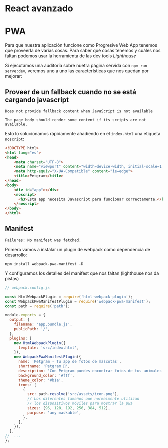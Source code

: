 # React avanzado

# PWA

Para que nuestra aplicación funcione como Progresive Web App tenemos que proveerla de varias cosas. Para saber qué cosas tenemos y cuáles nos faltan podemos usar la herramienta de las dev tools _Lighthouse_

Si ejecutamos una auditoría sobre nuetra página servida con ```npm run serve:dev```, veremos uno a uno las características que nos quedan por mejorar:

## Proveer de un fallback cuando no se está cargando javascript

```
Does not provide fallback content when JavaScript is not available

The page body should render some content if its scripts are not available.
```

Esto lo solucionamos rápidamente añadiendo en el ```index.html``` una etiqueta ```noscript```:

```html
<!DOCTYPE html>
<html lang="es">
<head>
    <meta charset="UTF-8">
    <meta name="viewport" content="width=device-width, initial-scale=1.0">
    <meta http-equiv="X-UA-Compatible" content="ie=edge">
    <title>Petgram</title>
</head>
<body>
    <div id="app"></div>
    <noscript>
      <h3>Esta app necesita Javascript para funcionar correctamente.</h3>
    </noscript>
</body>
</html>
```

## Manifest

```Failures: No manifest was fetched.```

Primero vamos a instalar un plugin de webpack como dependencia de desarrollo:

```npm install webpack-pwa-manifest -D```

Y configuramos los detalles del manifest que nos faltan (lighthouse nos da pistas)

```js
// webpack.config.js

const HtmlWebpackPlugin = require('html-webpack-plugin');
const WebpackPwaManifestPlugin = require('webpack-pwa-manifest');
const path = require('path');

module.exports = {
  output: {
    filename: 'app.bundle.js',
    publicPath: '/',
  },
  plugins: [
    new HtmlWebpackPlugin({
      template: 'src/index.html',
    }),
    new WebpackPwaManifestPlugin({
      name: 'Petgram - Tu app de fotos de mascotas',
      shortname: 'Petgram 🐶',
      description: 'Con Petgram puedes encontrar fotos de tus animales domésticos muy fácilmente',
      background_color: '#fff',
      theme_color: '#b1a',
      icons: [
        {
          src: path.resolve('src/assets/icon.png'),
          // Los diferentes tamaños que normalmente utilizan
          // los dispositivos móviles para mostrar la pwa
          sizes: [96, 128, 192, 256, 384, 512],
          purpose: 'any maskable',
        },
      ],
    }),
  ],
//  ...
};

```
